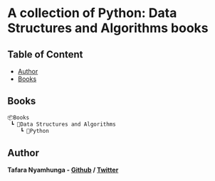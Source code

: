 # A collection of Python: Data Structures and Algorithms books

## Table of Content

* [Author](#author)
* [Books](#books)

## Books

```bash
📦Books
 ┗ 📂Data Structures and Algorithms
    ┗ 📂Python
```

## Author

**Tafara Nyamhunga  - [Github](https://github.com/tafara-n) / [Twitter](https://twitter.com/tafaranyamhunga)**
